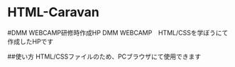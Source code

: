 # HTML-Caravan

#DMM WEBCAMP研修時作成HP
DMM WEBCAMP　HTML/CSSを学ぼうにて作成したHPです

##使い方
HTML/CSSファイルのため、PCブラウザにて使用できます
